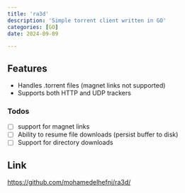 ```yaml
---
title: 'ra3d'
description: 'Simple torrent client written in GO'
categories: [GO]
date: 2024-09-09

---
```


## Features
* Handles .torrent files (magnet links not supported)
* Supports both HTTP and UDP trackers

### Todos
- [ ] support for magnet links
- [ ] Ability to resume file downloads (persist buffer to disk)
- [ ] Support for directory downloads 

## Link
https://github.com/mohamedelhefni/ra3d/
